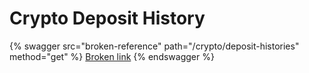 # Crypto Deposit History



{% swagger src="broken-reference" path="/crypto/deposit-histories" method="get" %}
[Broken link](broken-reference)
{% endswagger %}

